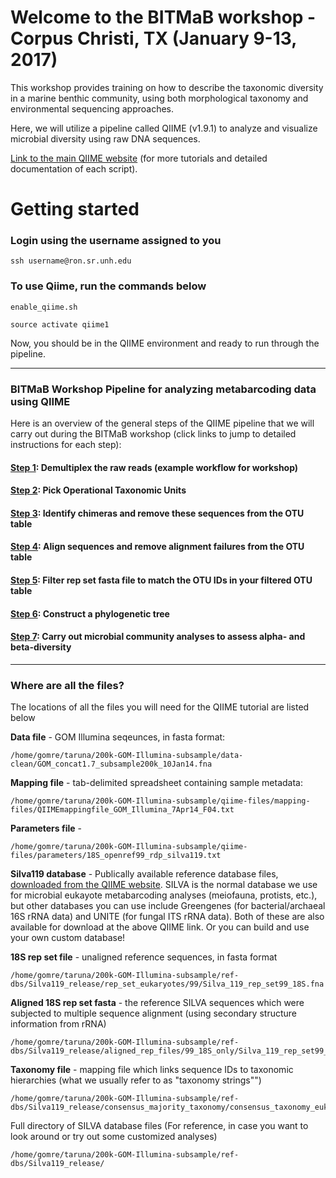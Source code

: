 # Welcome to the BITMaB workshop - Corpus Christi, TX (January 9-13, 2017)

This workshop provides training on how to describe the taxonomic diversity in a marine benthic community, using both morphological taxonomy and environmental sequencing approaches.

Here, we will utilize a pipeline called QIIME (v1.9.1) to analyze and visualize microbial diversity using raw DNA sequences.

[Link to the main QIIME website](http://qiime.org) (for more tutorials and detailed documentation of each script).

# Getting started
### Login using the username assigned to you

```
ssh username@ron.sr.unh.edu
```

### To use Qiime, run the commands below

```
enable_qiime.sh
```
```
source activate qiime1
```

Now, you should be in the QIIME environment and ready to run through the pipeline. 

***

### BITMaB Workshop Pipeline for analyzing metabarcoding data using QIIME

Here is an overview of the general steps of the QIIME pipeline that we will carry out during the BITMaB workshop (click links to jump to detailed instructions for each step):

#### [Step 1](https://github.com/BikLab/BITMaB-workshop/blob/master/Qiime4GOMRI.md#step-1---demultiplex-the-raw-reads): Demultiplex the raw reads (example workflow for workshop)

#### [Step 2](https://github.com/BikLab/BITMaB-workshop/blob/master/Qiime4GOMRI.md#step-2---pick-otus): Pick Operational Taxonomic Units

#### [Step 3](https://github.com/BikLab/BITMaB-workshop/blob/master/Qiime4GOMRI.md#step-3---identify-amd-remove-chimeric-sequences): Identify chimeras and remove these sequences from the OTU table

#### [Step 4](https://github.com/BikLab/BITMaB-workshop/blob/master/Qiime4GOMRI.md#step-4---remove-pynast-failures-from-the-biom-table): Align sequences and remove alignment failures from the OTU table

#### [Step 5](https://github.com/BikLab/BITMaB-workshop/blob/master/Qiime4GOMRI.md#step-5----filter-fasta-file-of-aligned-rep-set-sequences-to-only-keep-otus-in-filtered-biom-file): Filter rep set fasta file to match the OTU IDs in your filtered OTU table 

#### [Step 6](https://github.com/BikLab/BITMaB-workshop/blob/master/Qiime4GOMRI.md#step-6---make-new-phylogeny-with-final-set-of-otus-no-chimeras-no-alignment-failures): Construct a phylogenetic tree

#### [Step 7](https://github.com/BikLab/BITMaB-workshop/blob/master/Qiime4GOMRI.md#step-7---run-diversity-analysis): Carry out microbial community analyses to assess alpha- and beta-diversity 

***

### Where are all the files?
The locations of all the files you will need for the QIIME tutorial are listed below

**Data file** - GOM Illumina seqeunces, in fasta format:

```
/home/gomre/taruna/200k-GOM-Illumina-subsample/data-clean/GOM_concat1.7_subsample200k_10Jan14.fna
```

**Mapping file** - tab-delimited spreadsheet containing sample metadata:

```
/home/gomre/taruna/200k-GOM-Illumina-subsample/qiime-files/mapping-files/QIIMEmappingfile_GOM_Illumina_7Apr14_F04.txt
```
**Parameters file** - 

```
/home/gomre/taruna/200k-GOM-Illumina-subsample/qiime-files/parameters/18S_openref99_rdp_silva119.txt
```

**Silva119 database** - Publically available reference database files, [downloaded from the QIIME website](http://qiime.org/home_static/dataFiles.html). SILVA is the normal database we use for microbial eukayote metabarcoding analyses (meiofauna, protists, etc.), but other databases you can use include Greengenes (for bacterial/archaeal 16S rRNA data) and UNITE (for fungal ITS rRNA data). Both of these are also available for download at the above QIIME link. Or you can build and use your own custom database! 

**18S rep set file** - unaligned reference sequences, in fasta format

```
/home/gomre/taruna/200k-GOM-Illumina-subsample/ref-dbs/Silva119_release/rep_set_eukaryotes/99/Silva_119_rep_set99_18S.fna
```

**Aligned 18S rep set fasta** - the reference SILVA sequences which were subjected to multiple sequence alignment (using secondary structure information from rRNA)

```
/home/gomre/taruna/200k-GOM-Illumina-subsample/ref-dbs/Silva119_release/aligned_rep_files/99_18S_only/Silva_119_rep_set99_aligned_18S_only.fna
```

**Taxonomy file** - mapping file which links sequence IDs to taxonomic hierarchies (what we usually refer to as "taxonomy strings"")

```
/home/gomre/taruna/200k-GOM-Illumina-subsample/ref-dbs/Silva119_release/consensus_majority_taxonomy/consensus_taxonomy_eukaryotes/99/taxonomy_99_7_levels_consensus.txt
```
Full directory of SILVA database files (For reference, in case you want to look around or try out some customized analyses)

```
/home/gomre/taruna/200k-GOM-Illumina-subsample/ref-dbs/Silva119_release/
```